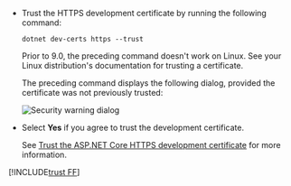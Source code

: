 * Trust the HTTPS development certificate by running the following command:

  ```dotnetcli
  dotnet dev-certs https --trust
  ```
  
  Prior to 9.0, the preceding command doesn't work on Linux. See your Linux distribution's documentation for trusting a certificate.

  The preceding command displays the following dialog, provided the certificate was not previously trusted:

  ![Security warning dialog](~/getting-started/_static/cert.png)

* Select **Yes** if you agree to trust the development certificate.

  See [Trust the ASP.NET Core HTTPS development certificate](xref:security/enforcing-ssl#trust-the-aspnet-core-https-development-certificate-on-windows-and-macos) for more information.
  
[!INCLUDE[trust FF](~/includes/trust-ff.md)]